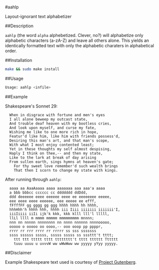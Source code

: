#aahlp

Layout-ignorant text alphabetizer

##Description

`aahlp` (the word `alpha` alphebetized. Clever, no?) will alphabetize only alphabetic characters (a-zA-Z) and leave all others alone. This yields an identically formatted text with only the alphabetic charaters in alphabetical order.

##Installation

```bash
make && sudo make install
```

##Usage

```bash
Usage: aahlp <infile>
```

##Example

Shakespeare's Sonnet 29:

```
  When in disgrace with fortune and men's eyes
  I all alone beweep my outcast state,
  And trouble deaf heaven with my bootless cries,
  And look upon myself, and curse my fate,
  Wishing me like to one more rich in hope,
  Featur'd like him, like him with friends possess'd,
  Desiring this man's art, and that man's scope,
  With what I most enjoy contented least;
  Yet in these thoughts my self almost despising,
  Haply I think on thee,-- and then my state,
  Like to the lark at break of day arising
  From sullen earth, sings hymns at heaven's gate;
	For thy sweet love remember'd such wealth brings
	That then I scorn to change my state with kings.
```

After running through `aahlp`:

```
  aaaa aa AaaAaaaa aaaa aaaaaaa aaa aaa'a aaaa
  a bbb bbbcc cccccc cc ddddddd ddDdd,
  ddd deeeeee eeee eeeeee eeee ee eeeeeeee eeeee,
  eee eeee eeee eeeeee, eee eeeee ee efff,
  fFfffFF gg gggg gg ggg hhhh hhhh hh hhhh,
  hhhHhh'h hhhh hhh, hhhh iii Iiii iiiiiii iiiiiii'I,
  iiiIiiii iiIi ijk'k kkk, kkk klll lll'l lllll,
  llLl llll m mmmm mmmmm mmmmmmmmm mnnnn;
  nnn nn nnnnn nnnnnnnn nn nnnn nnnnnn nnnnooooo,
  ooooo o ooooo oo oooo,-- ooo ooop pp ppppr,
  rrrr rr rrr rrrr rr rrrrr ss sss sssssss
  ssss ssssss sssss, sssss sssss ss sssttt't tttt;
	ttt ttt ttttt tttt tttttttt't tttt tttttt Tttttt
	tuuu uuuu u uvvvW ww wWwWww ww yyyyy yYyy yyyyy.
```

##Disclaimer

Example Shakespeare text used is courtesy of [Project Gutenberg](http://www.gutenberg.org/).